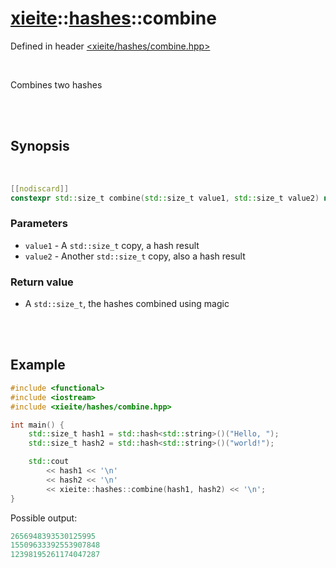 # [xieite](../xieite.md)::[hashes](../hashes.md)::combine
Defined in header [<xieite/hashes/combine.hpp>](../../include/xieite/hashes/combine.hpp)

<br/>

Combines two hashes

<br/><br/>

## Synopsis

<br/>

```cpp
[[nodiscard]]
constexpr std::size_t combine(std::size_t value1, std::size_t value2) noexcept;
```
### Parameters
- `value1` - A `std::size_t` copy, a hash result
- `value2` - Another `std::size_t` copy, also a hash result
### Return value
- A `std::size_t`, the hashes combined using magic

<br/><br/>

## Example
```cpp
#include <functional>
#include <iostream>
#include <xieite/hashes/combine.hpp>

int main() {
	std::size_t hash1 = std::hash<std::string>()("Hello, ");
	std::size_t hash2 = std::hash<std::string>()("world!");

	std::cout
		<< hash1 << '\n'
		<< hash2 << '\n'
		<< xieite::hashes::combine(hash1, hash2) << '\n';
}
```
Possible output:
```cpp
2656948393530125995
15509633392553907848
12398195261174047287
```
